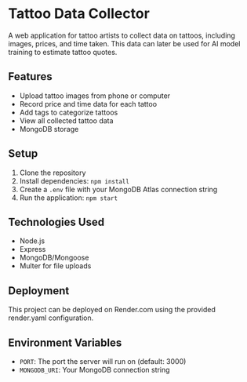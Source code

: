 # Tattoo Data Collector

A web application for tattoo artists to collect data on tattoos, including images, prices, and time taken. This data can later be used for AI model training to estimate tattoo quotes.

## Features

- Upload tattoo images from phone or computer
- Record price and time data for each tattoo
- Add tags to categorize tattoos
- View all collected tattoo data
- MongoDB storage

## Setup

1. Clone the repository
2. Install dependencies: `npm install`
3. Create a `.env` file with your MongoDB Atlas connection string
4. Run the application: `npm start`

## Technologies Used

- Node.js
- Express
- MongoDB/Mongoose
- Multer for file uploads

## Deployment

This project can be deployed on Render.com using the provided render.yaml configuration.

## Environment Variables

- `PORT`: The port the server will run on (default: 3000)
- `MONGODB_URI`: Your MongoDB connection string